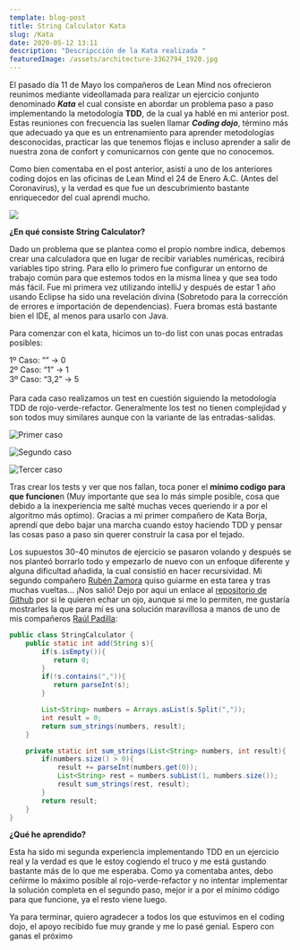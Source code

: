```yaml
---
template: blog-post
title: String Calculator Kata
slug: /Kata
date: 2020-05-12 13:11
description: "Descripcción de la Kata realizada "
featuredImage: /assets/architecture-3362794_1920.jpg
---
```

El pasado día 11 de Mayo los compañeros de Lean Mind nos ofrecieron reunimos mediante videollamada para realizar un ejercicio conjunto denominado ***Kata*** el cual consiste en abordar un problema paso a paso implementando la metodología **TDD**, de la cual ya hablé en mi anterior post. Estas reuniones con frecuencia las suelen llamar ***Coding dojo***, término más que adecuado ya que es un entrenamiento para aprender metodologías desconocidas, practicar las que tenemos flojas e incluso aprender a salir de nuestra zona de confort y comunicarnos con gente que no conocemos.

Como bien comentaba en el post anterior, asistí a uno de los anteriores coding dojos en las oficinas de Lean Mind el 24 de Enero A.C. (Antes del Coronavirus), y la verdad es que fue un descubrimiento bastante enriquecedor del cual aprendí mucho.

[![](https://airanschez.files.wordpress.com/2020/05/codingdojoleanmind.jpg?w=1024)](https://leanmind.es/es/blog/property-based-testing/)

**¿En qué consiste String Calculator?**

Dado un problema que se plantea como el propio nombre indica, debemos crear una calculadora que en lugar de recibir variables numéricas, recibirá variables tipo string. Para ello lo primero fue configurar un entorno de trabajo común para que estemos todos en la misma línea y que sea todo más fácil. Fue mi primera vez utilizando intelliJ y después de estar 1 año usando Eclipse ha sido una revelación divina (Sobretodo para la corrección de errores e importación de dependencias). Fuera bromas está bastante bien el IDE, al menos para usarlo con Java.

Para comenzar con el kata, hicimos un to-do list con unas pocas entradas posibles:

1º Caso: “” -> 0\
2º Caso: “1” -> 1\
3º Caso: “3,2” -> 5\
\
Para cada caso realizamos un test en cuestión siguiendo la metodología TDD de rojo-verde-refactor. Generalmente los test no tienen complejidad y son todos muy similares aunque con la variante de las entradas-salidas.

![Primer caso](/assets/anotacic3b3n-2020-05-12-171736.png)

![Segundo caso](/assets/anotacic3b3n-2020-05-12-171749.png)

![Tercer caso](/assets/anotacic3b3n-2020-05-12-171802-1.png)

Tras crear los tests y ver que nos fallan, toca poner el **mínimo codigo para que funcione**n (Muy importante que sea lo más simple posible, cosa que debido a la inexperiencia me salté muchas veces queriendo ir a por el algoritmo más optimo). Gracias a mi primer compañero de Kata Borja, aprendí que debo bajar una marcha cuando estoy haciendo TDD y pensar las cosas paso a paso sin querer construir la casa por el tejado.

Los supuestos 30-40 minutos de ejercicio se pasaron volando y después se nos planteó borrarlo todo y empezarlo de nuevo con un enfoque diferente y alguna dificultad añadida, la cual consistió en hacer recursividad. Mi segundo compañero [Rubén Zamora](https://rubenzagon.me/) quiso guiarme en esta tarea y tras muchas vueltas… ¡Nos salió! Dejo por aquí un enlace al [repositorio de Github](https://github.com/AiranSchez/StringCalculatorKata) por si le quieren echar un ojo, aunque si me lo permiten, me gustaría mostrarles la que para mí es una solución maravillosa a manos de uno de mis compañeros [Raúl Padilla](https://blog.raulpadilladelgado.com/):



```java
public class StringCalculator {
    public static int add(String s){
        if(s.isEmpty()){
           return 0;
        }
        if(!s.contains(",")){
           return parseInt(s);
        }

        List<String> numbers = Arrays.asList(s.Split(","));
        int result = 0;
        return sum_strings(numbers, result);
    }

    private static int sum_strings(List<String> numbers, int result){
        if(numbers.size() > 0){
            result += parseInt(numbers.get(0));
            List<String> rest = numbers.subList(1, numbers.size());
            result sum_strings(rest, result);
        }
        return result;
    }
}
```



**¿Qué he aprendido?**

Esta ha sido mi segunda experiencia implementando TDD en un ejercicio real y la verdad es que le estoy cogiendo el truco y me está gustando bastante más de lo que me esperaba. Como ya comentaba antes, debo ceñirme lo máximo posible al rojo-verde-refactor y no intentar implementar la solución completa en el segundo paso, mejor ir a por el mínimo código para que funcione, ya el resto viene luego.

Ya para terminar, quiero agradecer a todos los que estuvimos en el coding dojo, el apoyo recibido fue muy grande y me lo pasé genial. Espero con ganas el próximo